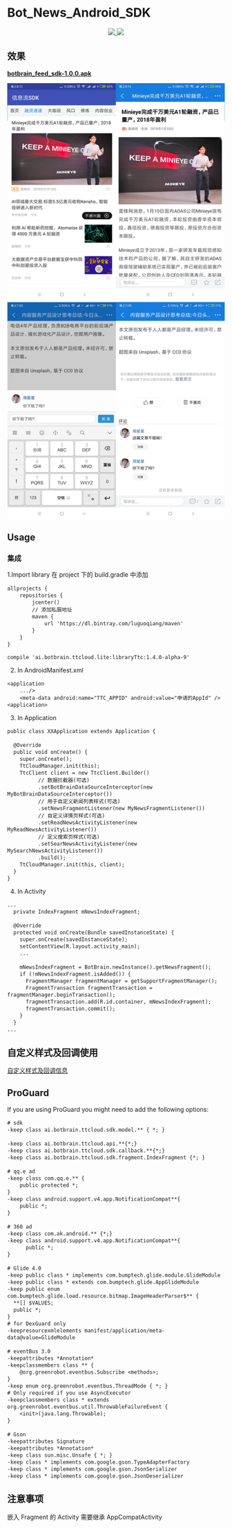 # Bot_News_Android_SDK

<p align="center">
    <a href="http://developer.android.com/index.html">
        <img src="https://img.shields.io/badge/platform-android-green.svg">
    </a>
    <a href="">
        <img src="https://img.shields.io/badge/Maven%20Central-5.8.1-green.svg">
    </a>
</p>

## 效果

**[botbrain_feed_sdk-1.0.0.apk](https://github.com/BotBrain/botbrain_feed_sdk_android/releases/download/v1.3.0/botbrain_feed_sdk.apk)**

<img src="https://github.com/BotBrain/botbrain_feed_sdk_android/blob/master/SampleNews/effectPicture/effect_pic2.png?raw=true" width = "640" height = "" alt="2800" align=center />

## Usage
### 集成
1.Import library
在 project 下的 build.gradle 中添加
```
allprojects {
    repositories {
        jcenter()
        // 添加私服地址
        maven {
            url 'https://dl.bintray.com/luguoqiang/maven'
        }
    }
}
```


```
compile 'ai.botbrain.ttcloud.lite:libraryTtc:1.4.0-alpha-9'
```


2. In AndroidManifest.xml
```
<application
    .../>
    <meta-data android:name="TTC_APPID" android:value="申请的AppId" />
<application>
```

3. In Application
```
public class XXApplication extends Application {
  
  @Override
  public void onCreate() {
    super.onCreate();
    TtCloudManager.init(this);
    TtcClient client = new TtcClient.Builder()
          // 数据拦截器(可选)
          .setBotBrainDataSourceInterceptor(new MyBotBrainDataSourceInterceptor())
          // 用于自定义新闻列表样式(可选)
          .setNewsFragmentListener(new MyNewsFragmentListener())
          // 自定义详情页样式(可选)
          .setReadNewsActivityListener(new MyReadNewsActivityListener())
          // 定义搜索页样式(可选)
          .setSearNewsActivityListener(new MySearchNewsActivityListener())
          .build();
    TtCloudManager.init(this, client);
  }
}
```

4. In Activity
```
...
  private IndexFragment mNewsIndexFragment;

  @Override
  protected void onCreate(Bundle savedInstanceState) {
    super.onCreate(savedInstanceState);
    setContentView(R.layout.activity_main);
    ...
    
    mNewsIndexFragment = BotBrain.newInstance().getNewsFragment();
    if (!mNewsIndexFragment.isAdded()) {
      FragmentManager fragmentManager = getSupportFragmentManager();
      FragmentTransaction fragmentTransaction = fragmentManager.beginTransaction();
      fragmentTransaction.add(R.id.container, mNewsIndexFragment);
      fragmentTransaction.commit();
    }
  }
...
```

## 自定义样式及回调使用
[自定义样式及回调信息](https://github.com/BotBrain/botbrain_feed_sdk_android/wiki)

## ProGuard
If you are using ProGuard you might need to add the following options:
```
# sdk
-keep class ai.botbrain.ttcloud.sdk.model.** { *; }

-keep class ai.botbrain.ttcloud.api.**{*;}
-keep class ai.botbrain.ttcloud.sdk.callback.**{*;}
-keep class ai.botbrain.ttcloud.sdk.fragment.IndexFragment {*; }

# qq.e ad
-keep class com.qq.e.** {
    public protected *;
}
-keep class android.support.v4.app.NotificationCompat**{
    public *;
}

# 360 ad
-keep class com.ak.android.** {*;}
-keep class android.support.v4.app.NotificationCompat**{
      public *;
}

# Glide 4.0
-keep public class * implements com.bumptech.glide.module.GlideModule
-keep public class * extends com.bumptech.glide.AppGlideModule
-keep public enum com.bumptech.glide.load.resource.bitmap.ImageHeaderParser$** {
  **[] $VALUES;
  public *;
}
# for DexGuard only
-keepresourcexmlelements manifest/application/meta-data@value=GlideModule

# eventBus 3.0
-keepattributes *Annotation*
-keepclassmembers class ** {
    @org.greenrobot.eventbus.Subscribe <methods>;
}
-keep enum org.greenrobot.eventbus.ThreadMode { *; }
# Only required if you use AsyncExecutor
-keepclassmembers class * extends org.greenrobot.eventbus.util.ThrowableFailureEvent {
    <init>(java.lang.Throwable);
}

# Gson
-keepattributes Signature
-keepattributes *Annotation*
-keep class sun.misc.Unsafe { *; }
-keep class * implements com.google.gson.TypeAdapterFactory
-keep class * implements com.google.gson.JsonSerializer
-keep class * implements com.google.gson.JsonDeserializer
```


## 注意事项
嵌入 Fragment 的 Activity 需要继承 AppCompatActivity 

